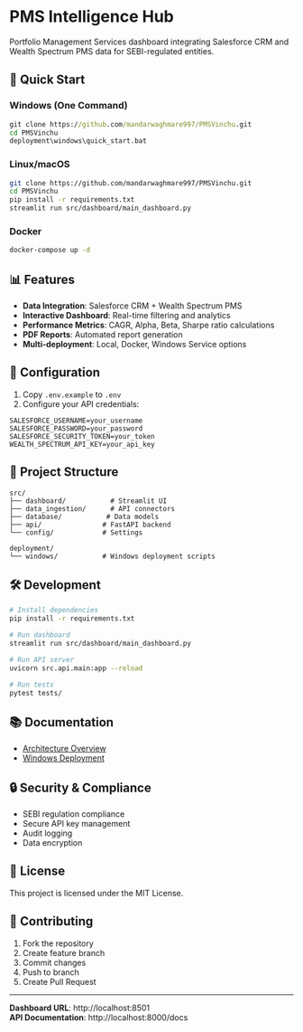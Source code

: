 # PMS Intelligence Hub

Portfolio Management Services dashboard integrating Salesforce CRM and Wealth Spectrum PMS data for SEBI-regulated entities.

## 🚀 Quick Start

### Windows (One Command)
```cmd
git clone https://github.com/mandarwaghmare997/PMSVinchu.git
cd PMSVinchu
deployment\windows\quick_start.bat
```

### Linux/macOS
```bash
git clone https://github.com/mandarwaghmare997/PMSVinchu.git
cd PMSVinchu
pip install -r requirements.txt
streamlit run src/dashboard/main_dashboard.py
```

### Docker
```bash
docker-compose up -d
```

## 📊 Features

- **Data Integration**: Salesforce CRM + Wealth Spectrum PMS
- **Interactive Dashboard**: Real-time filtering and analytics
- **Performance Metrics**: CAGR, Alpha, Beta, Sharpe ratio calculations
- **PDF Reports**: Automated report generation
- **Multi-deployment**: Local, Docker, Windows Service options

## 🔧 Configuration

1. Copy `.env.example` to `.env`
2. Configure your API credentials:
```env
SALESFORCE_USERNAME=your_username
SALESFORCE_PASSWORD=your_password
SALESFORCE_SECURITY_TOKEN=your_token
WEALTH_SPECTRUM_API_KEY=your_api_key
```

## 📁 Project Structure

```
src/
├── dashboard/           # Streamlit UI
├── data_ingestion/      # API connectors  
├── database/           # Data models
├── api/               # FastAPI backend
└── config/            # Settings

deployment/
└── windows/           # Windows deployment scripts
```

## 🛠️ Development

```bash
# Install dependencies
pip install -r requirements.txt

# Run dashboard
streamlit run src/dashboard/main_dashboard.py

# Run API server
uvicorn src.api.main:app --reload

# Run tests
pytest tests/
```

## 📚 Documentation

- [Architecture Overview](ARCHITECTURE.md)
- [Windows Deployment](docs/WINDOWS_DEPLOYMENT.md)

## 🔒 Security & Compliance

- SEBI regulation compliance
- Secure API key management
- Audit logging
- Data encryption

## 📄 License

This project is licensed under the MIT License.

## 🤝 Contributing

1. Fork the repository
2. Create feature branch
3. Commit changes
4. Push to branch
5. Create Pull Request

---

**Dashboard URL**: http://localhost:8501  
**API Documentation**: http://localhost:8000/docs

